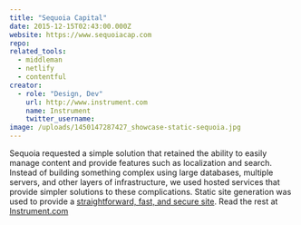 ```yaml
---
title: "Sequoia Capital"
date: 2015-12-15T02:43:00.000Z
website: https://www.sequoiacap.com
repo:
related_tools:
  - middleman
  - netlify
  - contentful
creator:
  - role: "Design, Dev"
    url: http://www.instrument.com
    name: Instrument
    twitter_username:
image: /uploads/1450147287427_showcase-static-sequoia.jpg
---
```

Sequoia requested a simple solution that retained the ability to easily manage content and provide features such as localization and search. Instead of building something complex using large databases, multiple servers, and other layers of infrastructure, we used hosted services that provide simpler solutions to these complications. Static site generation was used to provide a [straightforward, fast, and secure site](http://www.smashingmagazine.com/2015/11/modern-static-website-generators-next-big-thing/). Read the rest at [Instrument.com](http://www.instrument.com/latest/when-simple-is-the-only-option)
